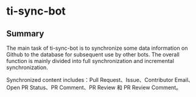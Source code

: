 # ti-sync-bot

## Summary

The main task of ti-sync-bot is to synchronize some data information on Github to the database for subsequent use by other bots. The overall function is mainly divided into full synchronization and incremental synchronization.

Synchronized content includes：Pull Request、Issue、Contributor Email、Open PR Status、PR Comment、PR Review 和 PR Review Comment。
